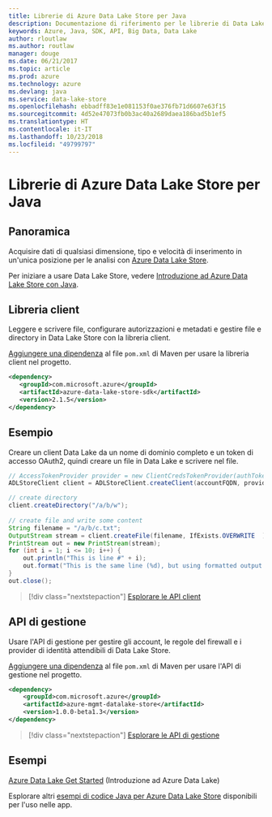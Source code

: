 ```yaml
---
title: Librerie di Azure Data Lake Store per Java
description: Documentazione di riferimento per le librerie di Data Lake Store per Java
keywords: Azure, Java, SDK, API, Big Data, Data Lake
author: rloutlaw
ms.author: routlaw
manager: douge
ms.date: 06/21/2017
ms.topic: article
ms.prod: azure
ms.technology: azure
ms.devlang: java
ms.service: data-lake-store
ms.openlocfilehash: ebbadff83e1e081153f0ae376fb71d6607e63f15
ms.sourcegitcommit: 4d52e47073fb0b3ac40a2689daea186bad5b1ef5
ms.translationtype: HT
ms.contentlocale: it-IT
ms.lasthandoff: 10/23/2018
ms.locfileid: "49799797"
---
```

# <a name="azure-data-lake-store-libraries-for-java"></a>Librerie di Azure Data Lake Store per Java

## <a name="overview"></a>Panoramica

Acquisire dati di qualsiasi dimensione, tipo e velocità di inserimento in un'unica posizione per le analisi con [Azure Data Lake Store](/azure/data-lake-store/data-lake-store-overview).

Per iniziare a usare Data Lake Store, vedere [Introduzione ad Azure Data Lake Store con Java](/azure/data-lake-store/data-lake-store-get-started-java-sdk).


## <a name="client-library"></a>Libreria client

Leggere e scrivere file, configurare autorizzazioni e metadati e gestire file e directory in Data Lake Store con la libreria client.

[Aggiungere una dipendenza](https://maven.apache.org/guides/getting-started/index.html#How_do_I_use_external_dependencies) al file `pom.xml` di Maven per usare la libreria client nel progetto.

```XML
<dependency>
   <groupId>com.microsoft.azure</groupId>
   <artifactId>azure-data-lake-store-sdk</artifactId>
   <version>2.1.5</version>
</dependency>
```   

## <a name="example"></a>Esempio

Creare un client Data Lake da un nome di dominio completo e un token di accesso OAuth2, quindi creare un file in Data Lake e scrivere nel file.

```java
// AccessTokenProvider provider = new ClientCredsTokenProvider(authTokenEndpoint, clientId, clientKey);
ADLStoreClient client = ADLStoreClient.createClient(accountFQDN, provider);

// create directory
client.createDirectory("/a/b/w");
        
// create file and write some content
String filename = "/a/b/c.txt";
OutputStream stream = client.createFile(filename, IfExists.OVERWRITE  );
PrintStream out = new PrintStream(stream);
for (int i = 1; i <= 10; i++) {
    out.println("This is line #" + i);
    out.format("This is the same line (%d), but using formatted output. %n", i);
}
out.close();
```

> [!div class="nextstepaction"]
> [Esplorare le API client](/java/api/overview/azure/datalakestore/client)


## <a name="management-api"></a>API di gestione

Usare l'API di gestione per gestire gli account, le regole del firewall e i provider di identità attendibili di Data Lake Store.

[Aggiungere una dipendenza](https://maven.apache.org/guides/getting-started/index.html#How_do_I_use_external_dependencies) al file `pom.xml` di Maven per usare l'API di gestione nel progetto.


```XML
<dependency>
    <groupId>com.microsoft.azure</groupId>
    <artifactId>azure-mgmt-datalake-store</artifactId>
    <version>1.0.0-beta1.3</version>
</dependency>
```

> [!div class="nextstepaction"]
> [Esplorare le API di gestione](/java/api/overview/azure/datalakestore/management)

## <a name="samples"></a>Esempi

[Azure Data Lake Get Started][1] (Introduzione ad Azure Data Lake) 

[1]: https://github.com/Azure-Samples/data-lake-store-java-upload-download-get-started

Esplorare altri [esempi di codice Java per Azure Data Lake Store](https://azure.microsoft.com/resources/samples/?platform=java&term=lake) disponibili per l'uso nelle app.

